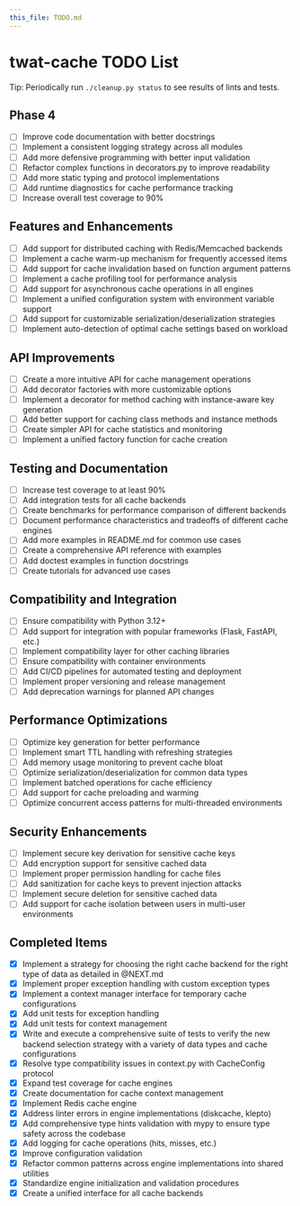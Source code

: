 ```yaml
---
this_file: TODO.md
---
```


# twat-cache TODO List

Tip: Periodically run `./cleanup.py status` to see results of lints and tests.

## Phase 4

- [ ] Improve code documentation with better docstrings
- [ ] Implement a consistent logging strategy across all modules
- [ ] Add more defensive programming with better input validation
- [ ] Refactor complex functions in decorators.py to improve readability
- [ ] Add more static typing and protocol implementations
- [ ] Add runtime diagnostics for cache performance tracking
- [ ] Increase overall test coverage to 90%

## Features and Enhancements

- [ ] Add support for distributed caching with Redis/Memcached backends
- [ ] Implement a cache warm-up mechanism for frequently accessed items
- [ ] Add support for cache invalidation based on function argument patterns
- [ ] Implement a cache profiling tool for performance analysis
- [ ] Add support for asynchronous cache operations in all engines
- [ ] Implement a unified configuration system with environment variable support
- [ ] Add support for customizable serialization/deserialization strategies
- [ ] Implement auto-detection of optimal cache settings based on workload

## API Improvements

- [ ] Create a more intuitive API for cache management operations
- [ ] Add decorator factories with more customizable options
- [ ] Implement a decorator for method caching with instance-aware key generation
- [ ] Add better support for caching class methods and instance methods
- [ ] Create simpler API for cache statistics and monitoring
- [ ] Implement a unified factory function for cache creation

## Testing and Documentation

- [ ] Increase test coverage to at least 90%
- [ ] Add integration tests for all cache backends
- [ ] Create benchmarks for performance comparison of different backends
- [ ] Document performance characteristics and tradeoffs of different cache engines
- [ ] Add more examples in README.md for common use cases
- [ ] Create a comprehensive API reference with examples
- [ ] Add doctest examples in function docstrings
- [ ] Create tutorials for advanced use cases

## Compatibility and Integration

- [ ] Ensure compatibility with Python 3.12+
- [ ] Add support for integration with popular frameworks (Flask, FastAPI, etc.)
- [ ] Implement compatibility layer for other caching libraries
- [ ] Ensure compatibility with container environments
- [ ] Add CI/CD pipelines for automated testing and deployment
- [ ] Implement proper versioning and release management
- [ ] Add deprecation warnings for planned API changes

## Performance Optimizations

- [ ] Optimize key generation for better performance
- [ ] Implement smart TTL handling with refreshing strategies
- [ ] Add memory usage monitoring to prevent cache bloat
- [ ] Optimize serialization/deserialization for common data types
- [ ] Implement batched operations for cache efficiency
- [ ] Add support for cache preloading and warming
- [ ] Optimize concurrent access patterns for multi-threaded environments

## Security Enhancements

- [ ] Implement secure key derivation for sensitive cache keys
- [ ] Add encryption support for sensitive cached data
- [ ] Implement proper permission handling for cache files
- [ ] Add sanitization for cache keys to prevent injection attacks
- [ ] Implement secure deletion for sensitive cached data
- [ ] Add support for cache isolation between users in multi-user environments

## Completed Items

- [x] Implement a strategy for choosing the right cache backend for the right type of data as detailed in @NEXT.md
- [x] Implement proper exception handling with custom exception types
- [x] Implement a context manager interface for temporary cache configurations
- [x] Add unit tests for exception handling
- [x] Add unit tests for context management
- [x] Write and execute a comprehensive suite of tests to verify the new backend selection strategy with a variety of data types and cache configurations
- [x] Resolve type compatibility issues in context.py with CacheConfig protocol
- [x] Expand test coverage for cache engines
- [x] Create documentation for cache context management
- [x] Implement Redis cache engine
- [x] Address linter errors in engine implementations (diskcache, klepto)
- [x] Add comprehensive type hints validation with mypy to ensure type safety across the codebase
- [x] Add logging for cache operations (hits, misses, etc.)
- [x] Improve configuration validation
- [x] Refactor common patterns across engine implementations into shared utilities
- [x] Standardize engine initialization and validation procedures
- [x] Create a unified interface for all cache backends